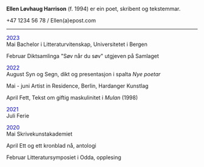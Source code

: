 **Ellen Løvhaug Harrison** (f. 1994) er ein poet, skribent og tekstemmar.  

+47 1234 56 78 / Ellen(a)epost.com   

----

<span style="color:blue">2023</span>  
Mai         Bachelor i Litteraturvitenskap, Universitetet i Bergen  

Februar     Diktsamlinga "Søv når du søv" utgjeven på Samlaget  

<span style="color:blue">2022</span>  
August      Syn og Segn, dikt og presentasjon i spalta *Nye poetar*  

Mai - juni  Artist in Residence, Berlin, Hardanger Kunstlag
  
April       Fett, Tekst om giftig maskulinitet i *Mulan* (1998)  
   
<span style="color:blue">2021</span>  
Juli       Ferie  
  
<span style="color:blue">2020</span>   
Mai         Skrivekunstakademiet  
  
April       Ett og ett kronblad nå, antologi  
  
Februar     Litteratursymposiet i Odda, opplesing

